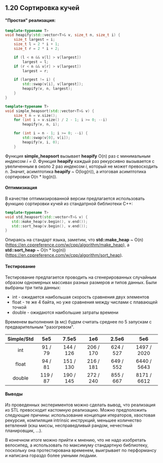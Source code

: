 ## 1.20 Сортировка кучей

#### "Простая" реализация:

```c++
template<typename T>
void heapify(std::vector<T>& v, size_t n, size_t i) {
    size_t largest = i;   
    size_t l = 2 * i + 1;
    size_t r = 2 * i + 2;

    if (l < n && v[l] > v[largest])
        largest = l;
    if (r < n && v[r] > v[largest])
        largest = r;

    if (largest != i) {
        std::swap(v[i], v[largest]);
        heapify(v, n, largest);
    }
}

template<typename T>
void simple_heapsort(std::vector<T>& v) {
    size_t n = v.size();
    for (int i = v.size() / 2 - 1; i >= 0; --i)
        heapify(v, n, i);

    for (int i = n - 1; i >= 0; --i) {
        std::swap(v[0], v[i]);
        heapify(v, i, 0);
    }
```

 Функция **simple_heapsort** вызывает **heapify** O(n) раз с минимальным индексом *i = 0*. 
 Функция **heapify** каждый раз рекурсивно вызывается с увеличенным в около 2 раз индексом *i*, 
 который не может превосходить *n*. Значит, асимптотика **heapify** ~ O(log(n)), а итоговая асимптотика сортировки O(n * log(n)).
 
 #### Оптимизиация
 
 В качестве оптимизированной версии предлагается использовать функцию сортировки кучей из стандатрной библиотеки С++:
 
 ```c++
template<typename T>
void std_heapsort(std::vector<T>& v) {
    std::make_heap(v.begin(), v.end());
    std::sort_heap(v.begin(), v.end());
}
 ```
 
 Опираясь на стандарт языка, заметим, что **std::make_heap** ~ O(n) (https://en.cppreference.com/w/cpp/algorithm/make_heap), 
 а **std::sort_heap** ~ O(n * log(n)) (https://en.cppreference.com/w/cpp/algorithm/sort_heap).
 
 #### Тестирование
 
 Тестирование предлагается проводить на сгенерированных случайным образом одномерных массивах разных размеров и типов данных. Были выбраны три типа данных:
 * int - ожидается наибольшая скорость сравнения двух элементов
 * float - те же 4 байта, но уже сравнения между числами с плавающей точкой
 * double - ожидаются наибольшие затраты времени

Временем выполнения (в мс) будем считать среднее по 5 запускам с предварительным "разогревом".

| Simple/Std | 5e5         | 7.5e5       | 1e6         | 2.5e6       | 5e6         |
|:----------:|:-----------:|:-----------:|:-----------:|:-----------:|:-----------:|
|  int       |   91 / 79   |  144 / 126  |  206 / 170  |  624 / 527  | 1497 / 2020 |
|  float     |   94 / 81   |  151 / 130  |  216 / 181  |  649 / 552  | 6440 / 5643 |
|  double    |  119 / 87   |  190 / 145  |  272 / 240  |  855 / 667  | 8171 / 6612 |

#### Выводы

Из проведенных экспериментов можно сделать вывод, что реализация из STL превосходит кастомную реализацию. 
Можно предположить следующие причины: использование концепции итераторов, хвостовая рекурсия, 
компиляция intrinsic инструкций, меньшее количество ветвлений (кэш миссы, несправедливый рандом, нечестный планировщик, ...).

В конечном итоге можно прийти к мнению, что не надо изобретать велосипед, а использовать по максимуму стандартную библиотеку, 
поскольку она протестирована временем, выигрывает по перформансу и написана гораздо более умными людьми.
 